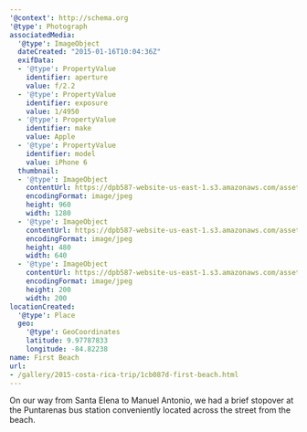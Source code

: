 ```yaml
---
'@context': http://schema.org
'@type': Photograph
associatedMedia:
  '@type': ImageObject
  dateCreated: "2015-01-16T10:04:36Z"
  exifData:
  - '@type': PropertyValue
    identifier: aperture
    value: f/2.2
  - '@type': PropertyValue
    identifier: exposure
    value: 1/4950
  - '@type': PropertyValue
    identifier: make
    value: Apple
  - '@type': PropertyValue
    identifier: model
    value: iPhone 6
  thumbnail:
  - '@type': ImageObject
    contentUrl: https://dpb587-website-us-east-1.s3.amazonaws.com/asset/gallery/2015-costa-rica-trip/1cb087d-first-beach~1280.jpg
    encodingFormat: image/jpeg
    height: 960
    width: 1280
  - '@type': ImageObject
    contentUrl: https://dpb587-website-us-east-1.s3.amazonaws.com/asset/gallery/2015-costa-rica-trip/1cb087d-first-beach~640w.jpg
    encodingFormat: image/jpeg
    height: 480
    width: 640
  - '@type': ImageObject
    contentUrl: https://dpb587-website-us-east-1.s3.amazonaws.com/asset/gallery/2015-costa-rica-trip/1cb087d-first-beach~200x200.jpg
    encodingFormat: image/jpeg
    height: 200
    width: 200
locationCreated:
  '@type': Place
  geo:
    '@type': GeoCoordinates
    latitude: 9.97787833
    longitude: -84.82238
name: First Beach
url:
- /gallery/2015-costa-rica-trip/1cb087d-first-beach.html
---
```


On our way from Santa Elena to Manuel Antonio, we had a brief stopover at the Puntarenas bus station conveniently located across the street from the beach.
